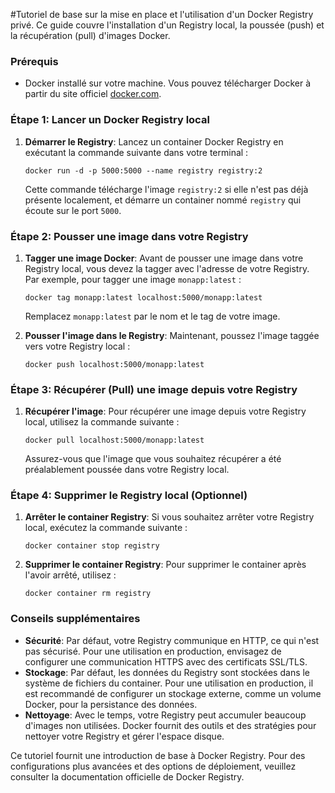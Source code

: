 #Tutoriel de base sur la mise en place et l'utilisation d'un Docker Registry privé. 
Ce guide couvre l'installation d'un Registry local, la poussée (push) et la récupération (pull) d'images Docker.

### Prérequis
- Docker installé sur votre machine. Vous pouvez télécharger Docker à partir du site officiel [docker.com](https://www.docker.com/products/docker-desktop).

### Étape 1: Lancer un Docker Registry local

1. **Démarrer le Registry**: Lancez un container Docker Registry en exécutant la commande suivante dans votre terminal :
   ```
   docker run -d -p 5000:5000 --name registry registry:2
   ```
   Cette commande télécharge l'image `registry:2` si elle n'est pas déjà présente localement, et démarre un container nommé `registry` qui écoute sur le port `5000`.

### Étape 2: Pousser une image dans votre Registry

1. **Tagger une image Docker**: Avant de pousser une image dans votre Registry local, vous devez la tagger avec l'adresse de votre Registry. Par exemple, pour tagger une image `monapp:latest` :
   ```
   docker tag monapp:latest localhost:5000/monapp:latest
   ```
   Remplacez `monapp:latest` par le nom et le tag de votre image.

2. **Pousser l'image dans le Registry**: Maintenant, poussez l'image taggée vers votre Registry local :
   ```
   docker push localhost:5000/monapp:latest
   ```

### Étape 3: Récupérer (Pull) une image depuis votre Registry

1. **Récupérer l'image**: Pour récupérer une image depuis votre Registry local, utilisez la commande suivante :
   ```
   docker pull localhost:5000/monapp:latest
   ```
   Assurez-vous que l'image que vous souhaitez récupérer a été préalablement poussée dans votre Registry local.

### Étape 4: Supprimer le Registry local (Optionnel)

1. **Arrêter le container Registry**: Si vous souhaitez arrêter votre Registry local, exécutez la commande suivante :
   ```
   docker container stop registry
   ```

2. **Supprimer le container Registry**: Pour supprimer le container après l'avoir arrêté, utilisez :
   ```
   docker container rm registry
   ```

### Conseils supplémentaires

- **Sécurité**: Par défaut, votre Registry communique en HTTP, ce qui n'est pas sécurisé. Pour une utilisation en production, envisagez de configurer une communication HTTPS avec des certificats SSL/TLS.
- **Stockage**: Par défaut, les données du Registry sont stockées dans le système de fichiers du container. Pour une utilisation en production, il est recommandé de configurer un stockage externe, comme un volume Docker, pour la persistance des données.
- **Nettoyage**: Avec le temps, votre Registry peut accumuler beaucoup d'images non utilisées. Docker fournit des outils et des stratégies pour nettoyer votre Registry et gérer l'espace disque.

Ce tutoriel fournit une introduction de base à Docker Registry. Pour des configurations plus avancées et des options de déploiement, veuillez consulter la documentation officielle de Docker Registry.

